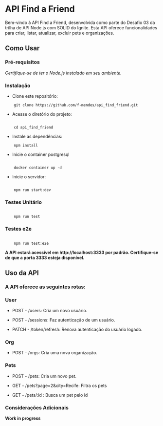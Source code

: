 # API Find a Friend

Bem-vindo à API Find a Friend, desenvolvida como parte do Desafio 03 da trilha de API Node.js com SOLID do Ignite. Esta API oferece funcionalidades para criar, listar, atualizar, excluir pets e organizações.
## Como Usar
### Pré-requisitos
*Certifique-se de ter o Node.js instalado em seu ambiente.*

### Instalação

* Clone este repositório:

```
    git clone https://github.com/f-mendes/api_find_friend.git

```

* Acesse o diretório do projeto:

```

    cd api_find_friend 

```

* Instale as dependências:

```
    npm install
```

* Inicie o container postgresql

```

    docker container up -d

```

* Inicie o servidor:

```

    npm run start:dev

```

### Testes Unitário

```

    npm run test

```

### Testes e2e

```

    npm run test:e2e

```

__A API estará acessível em http://localhost:3333 por padrão. Certifique-se de que a porta 3333 esteja disponível.__

## Uso da API

### A API oferece as seguintes rotas:

### User

* POST - /users: Cria um novo usuário.

* POST - /sessions: Faz autenticação de um usuário.

* PATCH - /token/refresh: Renova autenticação do usuário logado.

### Org

* POST - /orgs: Cria uma nova organização.

### Pets

* POST - /pets: Cria um novo pet.

* GET - /pets?page=2&city=Recife: Filtra os pets

* GET - /pets/:id : Busca um pet pelo id




### Considerações Adicionais

__Work in progress__